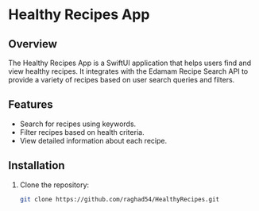 # Healthy Recipes App

## Overview
The Healthy Recipes App is a SwiftUI application that helps users find and view healthy recipes. It integrates with the Edamam Recipe Search API to provide a variety of recipes based on user search queries and filters.

## Features
- Search for recipes using keywords.
- Filter recipes based on health criteria.
- View detailed information about each recipe.

## Installation
1. Clone the repository:

   ```bash
   git clone https://github.com/raghad54/HealthyRecipes.git
